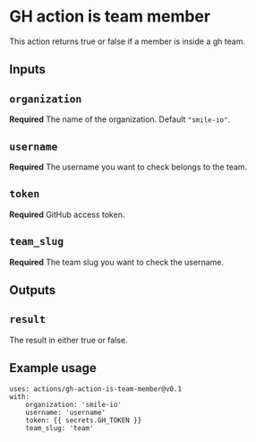 # GH action is team member

This action returns true or false if a member is inside a gh team.

## Inputs

## `organization`

**Required** The name of the organization. Default `"smile-io"`.

## `username`

**Required** The username you want to check belongs to the team.

## `token`

**Required** GitHub access token.

## `team_slug`

**Required** The team slug you want to check the username.

## Outputs

## `result`

The result in either true or false.

## Example usage

    uses: actions/gh-action-is-team-member@v0.1
    with:
        organization: 'smile-io'
        username: 'username'
        token: {{ secrets.GH_TOKEN }}
        team_slug: 'team'